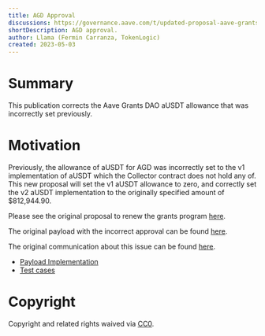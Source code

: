 ```yaml
---
title: AGD Approval
discussions: https://governance.aave.com/t/updated-proposal-aave-grants-dao-renewal/11289
shortDescription: AGD approval.
author: Llama (Fermin Carranza, TokenLogic)
created: 2023-05-03
---
```


# Summary

This publication corrects the Aave Grants DAO aUSDT allowance that was incorrectly set previously.

# Motivation

Previously, the allowance of aUSDT for AGD was incorrectly set to the v1 implementation of aUSDT which the Collector contract does not hold any of. This new proposal will set the v1 aUSDT allowance to zero, and correctly set the v2 aUSDT implementation to the originally specified amount of $812,944.90.

Please see the original proposal to renew the grants program [here](https://governance.aave.com/t/updated-proposal-aave-grants-dao-renewal/11289).

The original payload with the incorrect approval can be found [here](https://github.com/llamaxyz/aave-proposals/blob/main/src/proposals/aave-grants-dao-renewal/ProposalPayload.sol).

The original communication about this issue can be found [here](https://governance.aave.com/t/updated-proposal-aave-grants-dao-renewal/11289/9).

* [Payload Implementation](https://github.com/bgd-labs/aave-proposals/blob/main/src/AaveV3CapsUpdates_20230503/AaveV2EthAGDGrantsPayload.sol)
* [Test cases](https://github.com/bgd-labs/aave-proposals/blob/main/src/AaveV3CapsUpdates_20230503/AaveV2EthAGDGrantsPayloadTest.t.sol)

# Copyright

Copyright and related rights waived via [CC0](https://creativecommons.org/publicdomain/zero/1.0/).
